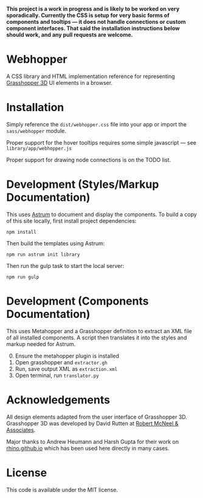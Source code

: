 
**This project is a work in progress and is likely to be worked on very sporadically.  Currently the CSS is setup for very basic forms of components and tooltips — it does not handle connections or custom component interfaces. That said the installation instructions below should work, and any pull requests are welcome.**

# Webhopper

A CSS library and HTML implementation reference for representing [Grasshopper 3D](http://grasshopper3d.com) UI elements in a browser.

# Installation

Simply reference the `dist/webhopper.css` file into your app or import the `sass/webhopper` module.

Proper support for the hover tooltips requires some simple javascript — see `library/app/webhopper.js`

Proper support for drawing node connections is on the TODO list.

# Development (Styles/Markup Documentation)

This uses [Astrum](https://github.com/NoDivide/astrum) to document and display the components. To build a copy of this site locally, first install project dependencies:

    npm install

Then build the templates using Astrum:

    npm run astrum init library

Then run the gulp task to start the local server:

    npm run gulp

# Development (Components Documentation)

This uses Metahopper and a Grasshopper definition to extract an XML file of all installed components. A script then translates it into the styles and markup needed for Astrum.

0. Ensure the metahopper plugin is installed
1. Open grasshopper and `extractor.gh`
2. Run, save output XML as `extraction.xml`
3. Open terminal, run `translator.py`

# Acknowledgements

All design elements adapted from the user interface of Grasshopper 3D. Grasshopper 3D was developed by David Rutten at [Robert McNeel & Associates](http://www.en.na.mcneel.com).

Major thanks to Andrew Heumann and Harsh Gupta for their work on [rhino.github.io](http://rhino.github.io) which has been used here directly in many cases.

# License

This code is available under the MIT license.